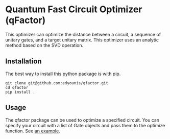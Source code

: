 # Quantum Fast Circuit Optimizer (qFactor)

This optimizer can optimize the distance between a circuit, a sequence of
unitary gates, and a target unitary matrix. This optimizer uses an analytic
method based on the SVD operation.

## Installation

The best way to install this python package is with pip.

```
git clone git@github.com:edyounis/qfactor.git
cd qfactor
pip install .
```

## Usage

The qfactor package can be used to optimize a specified circuit.
You can specify your circuit with a list of Gate objects and pass them to
the optimize function. See [an example](https://github.com/edyounis/csvdopt/blob/master/examples/toffoli_synthesis.py).

